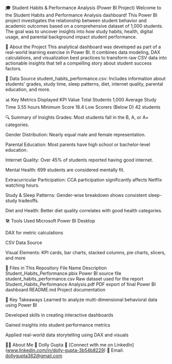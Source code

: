🎓 Student Habits & Performance Analysis (Power BI Project)
Welcome to the Student Habits and Performance Analysis dashboard! This Power BI project investigates the relationship between student behavior and academic outcomes based on a comprehensive dataset of 1,000 students. The goal was to uncover insights into how study habits, health, digital usage, and parental background impact student performance.

📘 About the Project
This analytical dashboard was developed as part of a real-world learning exercise in Power BI. It combines data modeling, DAX calculations, and visualization best practices to transform raw CSV data into actionable insights that tell a compelling story about student success factors.

📂 Data Source
student_habits_performance.csv: Includes information about students' grades, study time, sleep patterns, diet, internet quality, parental education, and more.

📊 Key Metrics Displayed
KPI	Value
Total Students	1,000
Average Study Time	3.55 hours
Minimum Score	18.4
Low Scorers (Below D)	42 students

🔍 Summary of Insights
Grades: Most students fall in the B, A, or A+ categories.

Gender Distribution: Nearly equal male and female representation.

Parental Education: Most parents have high school or bachelor-level education.

Internet Quality: Over 45% of students reported having good internet.

Mental Health: 699 students are considered mentally fit.

Extracurricular Participation: CCA participation significantly affects Netflix watching hours.

Study & Sleep Patterns: Gender-wise breakdown shows consistent sleep-study tradeoffs.

Diet and Health: Better diet quality correlates with good health categories.

🛠 Tools Used
Microsoft Power BI Desktop

DAX for metric calculations

CSV Data Source

Visual Elements: KPI cards, bar charts, stacked columns, pie charts, slicers, and more

🧰 Files in This Repository
File Name	Description
Student_Habits_Performance.pbix	Power BI source file
student_habits_performance.csv	Raw dataset used for the report
Student_Habits_Performance Analysis.pdf	PDF export of final Power BI dashboard
README.md	Project documentation

🧠 Key Takeaways
Learned to analyze multi-dimensional behavioral data using Power BI

Developed skills in creating interactive dashboards

Gained insights into student performance metrics

Applied real-world data storytelling using DAX and visuals

🙋‍♀️ About Me
👤 Dolly Gupta
🔗 [Connect with me on LinkedIn] (www.linkedin.com/in/dolly-gupta-3b54b8229)
📧 Email: dollygupta362@gmail.com
